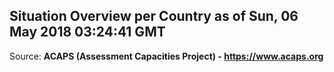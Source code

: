 ## Situation Overview per Country as of Sun, 06 May 2018 03:24:41 GMT

Source: **ACAPS (Assessment Capacities Project) - https://www.acaps.org**